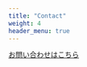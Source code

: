 ```yaml
---
title: "Contact"
weight: 4
header_menu: true
---
```


[お問い合わせはこちら](https://yamamoto-kikaku.netlify.app/public/contact.html)